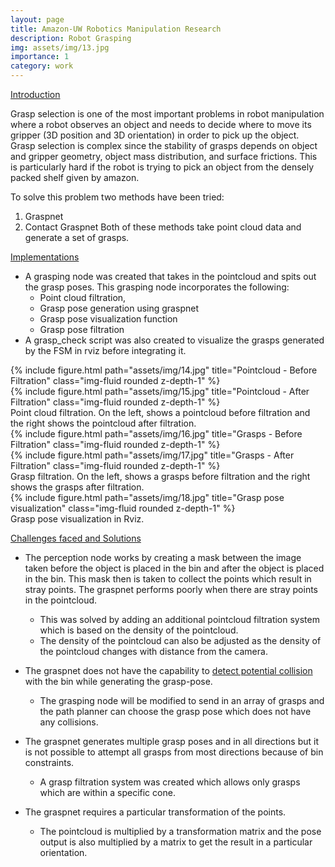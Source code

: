 ```yaml
---
layout: page
title: Amazon-UW Robotics Manipulation Research 
description: Robot Grasping
img: assets/img/13.jpg
importance: 1
category: work
---
```

<u>Introduction</u>

Grasp selection is one of the most important problems in robot manipulation where a robot observes an object and needs to decide where to move its gripper (3D position and 3D orientation) in order to pick up the object. Grasp selection is complex since the stability of grasps depends on object and gripper geometry, object mass distribution, and surface frictions. This is particularly hard if the robot is trying to pick an object from the densely packed shelf given by amazon. 

To solve this problem two methods have been tried:
 1. Graspnet
 2. Contact Graspnet
Both of these methods take point cloud data and generate a set of grasps. 

<u>Implementations</u>

 - A grasping node was created that takes in the pointcloud and spits out the grasp poses. This grasping node incorporates the following:
    - Point cloud filtration, 
    - Grasp pose generation using graspnet
    - Grasp pose visualization function
    - Grasp pose filtration
 - A grasp_check script was also created to visualize the grasps generated by the FSM in rviz before integrating it.

<div class="row">
    <div class="col-sm mt-3 mt-md-0">
        {% include figure.html path="assets/img/14.jpg" title="Pointcloud - Before Filtration" class="img-fluid rounded z-depth-1" %}
    </div>
    <div class="col-sm mt-3 mt-md-0">
        {% include figure.html path="assets/img/15.jpg" title="Pointcloud - After Filtration" class="img-fluid rounded z-depth-1" %}
    </div>
</div>
<div class="caption">
    Point cloud filtration. On the left, shows a pointcloud before filtration and the right shows the pointcloud after filtration.
</div>
<div class="row">
    <div class="col-sm mt-3 mt-md-0">
        {% include figure.html path="assets/img/16.jpg" title="Grasps - Before Filtration" class="img-fluid rounded z-depth-1" %}
    </div>
    <div class="col-sm mt-3 mt-md-0">
        {% include figure.html path="assets/img/17.jpg" title="Grasps - After Filtration" class="img-fluid rounded z-depth-1" %}
    </div>
</div>
<div class="caption">
    Grasp filtration. On the left, shows a grasps before filtration and the right shows the grasps after filtration.
</div>

<div class="row">
    <div class="col-sm mt-3 mt-md-0">
        {% include figure.html path="assets/img/18.jpg" title="Grasp pose visualization" class="img-fluid rounded z-depth-1" %}
    </div>
</div>
<div class="caption">
    Grasp pose visualization in Rviz.
</div>

<u>Challenges faced and Solutions</u>

 - The perception node works by creating a mask between the image taken before the object is placed in the bin and after the object is placed in the bin. This mask then is taken to collect the points which result in stray points. The graspnet performs poorly when there are stray points in the pointcloud.
    - This was solved by adding an additional pointcloud filtration system which is based on the density of the pointcloud.
    - The density of the pointcloud can also be adjusted as the density of the pointcloud changes with distance from the camera. 

 - The graspnet does not have the capability to <u>detect potential collision</u> with the bin while generating the grasp-pose. 
    - The grasping node will be modified to send in an array of grasps and the path planner can choose the grasp pose which does not have any collisions.

 - The graspnet generates multiple grasp poses and in all directions but it is not possible to attempt all grasps from most directions because of bin constraints. 
    - A grasp filtration system was created which allows only grasps which are within a specific cone.
 - The graspnet requires a particular transformation of the points.
    - The pointcloud is multiplied by a transformation matrix and the pose output is also multiplied by a matrix to get the result in a particular orientation.
